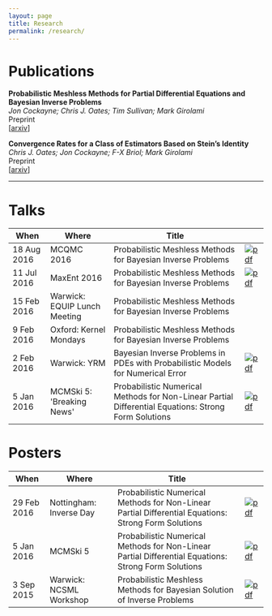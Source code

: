 ```yaml
---
layout: page
title: Research
permalink: /research/
---
```


# Publications

**Probabilistic Meshless Methods for Partial Differential Equations and Bayesian Inverse Problems**  
*Jon Cockayne; Chris J. Oates; Tim Sullivan; Mark Girolami*  
Preprint  
\[[arxiv](http://arxiv.org/abs/1605.07811)\]

**Convergence Rates for a Class of Estimators Based on Stein’s Identity**  
*Chris J. Oates; Jon Cockayne; F-X Briol; Mark Girolami*  
Preprint   
\[[arxiv](http://arxiv.org/abs/1603.03220)\]

---

# Talks

| **When**		 | **Where**		| **Title**		|            |
|----------------|------------------|---------------|------------|
| 18 Aug 2016    | MCQMC 2016					| Probabilistic Meshless Methods for Bayesian Inverse Problems | [![pdf]({{site.baseurl}}/images/pdf.png)]({{site.baseurl}}/resources/Jon_MCQMC.pdf) |
| 11 Jul 2016    | MaxEnt 2016					| Probabilistic Meshless Methods for Bayesian Inverse Problems | [![pdf]({{site.baseurl}}/images/pdf.png)]({{site.baseurl}}/resources/MaxEnt_2016.pdf) |
| 15 Feb 2016    | Warwick: EQUIP Lunch Meeting	| Probabilistic Meshless Methods for Bayesian Inverse Problems | 
| 9 Feb 2016     | Oxford: Kernel Mondays		| Probabilistic Meshless Methods for Bayesian Inverse Problems |
| 2 Feb 2016     | Warwick: YRM					| Bayesian Inverse Problems in PDEs with Probabilistic Models for Numerical Error | [![pdf]({{site.baseurl}}/images/pdf.png)]({{site.baseurl}}/resources/2016_02_02_YRM.pdf) |
| 5 Jan 2016	 | MCMSki 5: 'Breaking News'	| Probabilistic Numerical Methods for Non-Linear Partial Differential Equations: Strong Form Solutions | [![pdf]({{site.baseurl}}/images/pdf.png)]({{site.baseurl}}/resources/MCMSki_ProbNum_PDEs.pdf) |

# Posters

| **When**		 | **Where**		| **Title**		|            |
|----------------|------------------|---------------|------------|
| 29 Feb 2016	 |	Nottingham: Inverse Day | Probabilistic Numerical Methods for Non-Linear Partial Differential Equations: Strong Form Solutions | [![pdf]({{site.baseurl}}/images/pdf.png)]({{site.baseurl}}/resources/MCMSki-Poster-Portrait.pdf) |
| 5 Jan 2016     | MCMSki 5					| Probabilistic Numerical Methods for Non-Linear Partial Differential Equations: Strong Form Solutions | [![pdf]({{site.baseurl}}/images/pdf.png)]({{site.baseurl}}/resources/MCMSki-Poster-Portrait.pdf) |
| 3 Sep 2015     | Warwick: NCSML Workshop  | Probabilistic Meshless Methods for Bayesian Solution of Inverse Problems | [![pdf]({{site.baseurl}}/images/pdf.png)]({{site.baseurl}}/resources/NCSML2015.pdf) |

